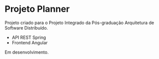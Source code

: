 # Projeto Planner

Projeto criado para o Projeto Integrado da Pós-graduação Arquitetura de Software Distribuído.

- API REST Spring
- Frontend Angular

Em desenvolvimento.
